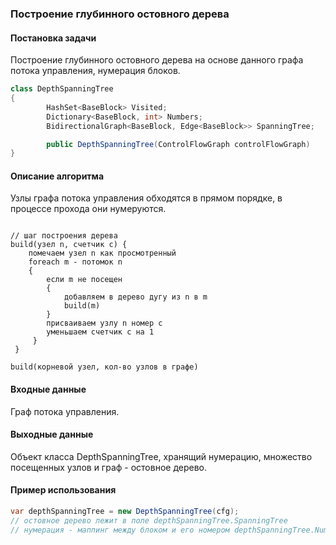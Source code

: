 ### Построение глубинного остовного дерева

#### Постановка задачи

Построение глубинного остовного дерева на основе данного графа потока управления, нумерация блоков.

```cs
class DepthSpanningTree
{	
        HashSet<BaseBlock> Visited;
		Dictionary<BaseBlock, int> Numbers;
		BidirectionalGraph<BaseBlock, Edge<BaseBlock>> SpanningTree;

		public DepthSpanningTree(ControlFlowGraph controlFlowGraph)
}
```

#### Описание алгоритма
Узлы графа потока управления обходятся в прямом порядке, в процессе прохода они нумеруются.
```

// шаг построения дерева
build(узел n, cчетчик с) {
	помечаем узел n как просмотренный
	foreach m - потомок n
	{
		если m не посещен
		{
			добавляем в дерево дугу из n в m
			build(m)
		}
		присваиваем узлу n номер с
		уменьшаем счетчик с на 1
	 }
 }

build(корневой узел, кол-во узлов в графе)
```
#### Входные данные

Граф потока управления.

#### Выходные данные 
Объект класса DepthSpanningTree, хранящий нумерацию, множество посещенных узлов и граф - остовное дерево.

#### Пример использования


```cs
var depthSpanningTree = new DepthSpanningTree(cfg); 
// остовное дерево лежит в поле depthSpanningTree.SpanningTree
// нумерация - маппинг между блоком и его номером depthSpanningTree.Numbers
```



